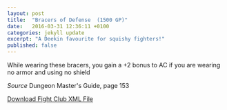 ```yaml
---
layout: post
title:  "Bracers of Defense  (1500 GP)"
date:   2016-03-31 12:36:11 +0100
categories: jekyll update
excerpt: "A Deekin favourite for squishy fighters!"
published: false
---
```


While wearing these bracers, you gain a +2 bonus to AC if you are wearing no armor and using no shield

_Source_ Dungeon Master's Guide, page 153

<a href="{{site.url}}/for-the-players/items/bracers-of-defense.xml">Download Fight Club XML File</a>
